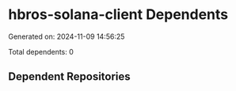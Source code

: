 # hbros-solana-client Dependents

Generated on: 2024-11-09 14:56:25

Total dependents: 0

## Dependent Repositories


